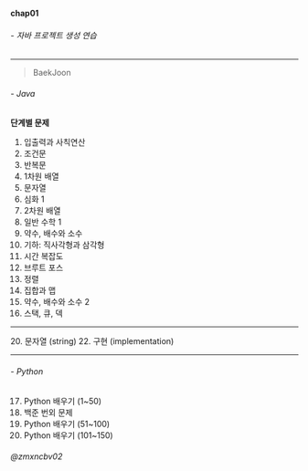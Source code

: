**chap01** <br>
###### - 자바 프로젝트 생성 연습

<hr>

>BaekJoon
###### - Java

**단계별 문제**
1. 입출력과 사칙연산
2. 조건문
3. 반복문
4. 1차원 배열
5. 문자열
6. 심화 1
7. 2차원 배열
8. 일반 수학 1
9. 약수, 배수와 소수
10. 기하: 직사각형과 삼각형
11. 시간 복잡도
12. 브루트 포스
13. 정렬
14. 집합과 맵
15. 약수, 배수와 소수 2
16. 스택, 큐, 덱
<hr>
20. 문자열 (string)
22. 구현 (implementation)

<hr>

###### - Python
17. Python 배우기 (1~50)
18. 백준 번외 문제
19. Python 배우기 (51~100)
21. Python 배우기 (101~150)

###### @zmxncbv02
